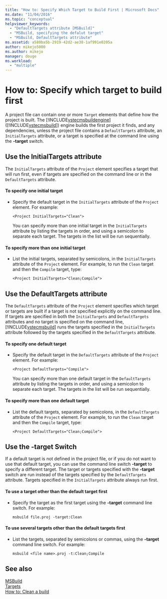 ```yaml
---
title: "How to: Specify Which Target to Build First | Microsoft Docs"
ms.date: "11/04/2016"
ms.topic: "conceptual"
helpviewer_keywords: 
  - "DefaultTargets attribute [MSBuild]"
  - "MSBuild, specifying the defalut target"
  - "MSBuild, DefaultTargets attribute"
ms.assetid: a580ba5b-2919-42d2-ae38-1af991e0205a
author: mikejo5000
ms.author: mikejo
manager: douge
ms.workload: 
  - "multiple"
---
```

# How to: Specify which target to build first
A project file can contain one or more `Target` elements that define how the project is built. The [!INCLUDE[vstecmsbuildengine](../msbuild/includes/vstecmsbuildengine_md.md)] ([!INCLUDE[vstecmsbuild](../extensibility/internals/includes/vstecmsbuild_md.md)]) engine builds the first project it finds, and any dependencies, unless the project file contains a `DefaultTargets` attribute, an `InitialTargets` attribute, or a target is specified at the command line using the **-target** switch.  
  
## Use the InitialTargets attribute  
 The `InitialTargets` attribute of the `Project` element specifies a target that will run first, even if targets are specified on the command line or in the `DefaultTargets` attribute.  
  
#### To specify one initial target  
  
- Specify the default target in the `InitialTargets` attribute of the `Project` element. For example:  
  
   `<Project InitialTargets="Clean">`  
  
  You can specify more than one initial target in the `InitialTargets` attribute by listing the targets in order, and using a semicolon to separate each target. The targets in the list will be run sequentially.  
  
#### To specify more than one initial target  
  
-   List the initial targets, separated by semicolons, in the `InitialTargets` attribute of the `Project` element. For example, to run the `Clean` target and then the `Compile` target, type:  
  
     `<Project InitialTargets="Clean;Compile">`  
  
## Use the DefaultTargets attribute  
 The `DefaultTargets` attribute of the `Project` element specifies which target or targets are built if a target is not specified explicitly on the command line. If targets are specified in both the `InitialTargets` and `DefaultTargets` attributes and no target is specified on the command line, [!INCLUDE[vstecmsbuild](../extensibility/internals/includes/vstecmsbuild_md.md)] runs the targets specified in the `InitialTargets` attribute followed by the targets specified in the `DefaultTargets` attribute.  
  
#### To specify one default target  
  
- Specify the default target in the `DefaultTargets` attribute of the `Project` element. For example:  
  
   `<Project DefaultTargets="Compile">`  
  
  You can specify more than one default target in the `DefaultTargets` attribute by listing the targets in order, and using a semicolon to separate each target. The targets in the list will be run sequentially.  
  
#### To specify more than one default target  
  
-   List the default targets, separated by semicolons, in the `DefaultTargets` attribute of the `Project` element. For example, to run the `Clean` target and then the `Compile` target, type:  
  
     `<Project DefaultTargets="Clean;Compile">`  
  
## Use the -target Switch  
 If a default target is not defined in the project file, or if you do not want to use that default target, you can use the command line switch **-target** to specify a different target. The target or targets specified with the **-target** switch are run instead of the targets specified by the `DefaultTargets` attribute. Targets specified in the `InitialTargets` attribute always run first.  
 
 
#### To use a target other than the default target first  
  
-   Specify the target as the first target using the **-target** command line switch. For example:  
  
     `msbuild file.proj -target:Clean`  
  
#### To use several targets other than the default targets first  
  
-   List the targets, separated by semicolons or commas, using the **-target** command line switch. For example:  
  
     `msbuild <file name>.proj -t:Clean;Compile`  
  
## See also
  [MSBuild](../msbuild/msbuild.md)  
 [Targets](../msbuild/msbuild-targets.md)   
 [How to: Clean a build](../msbuild/how-to-clean-a-build.md)
